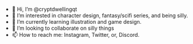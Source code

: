 - 👋 Hi, I’m @cryptdwellingqt
- 👀 I’m interested in character design, fantasy/scifi series, and being silly.
- 🌱 I’m currently learning illustration and game design.
- 💞️ I’m looking to collaborate on silly things
- 📫 How to reach me: Instagram, Twitter, or, Discord.

<!---
cryptdwellingqt/cryptdwellingqt is a ✨ special ✨ repository because its `README.md` (this file) appears on your GitHub profile.
You can click the Preview link to take a look at your changes.
--->
